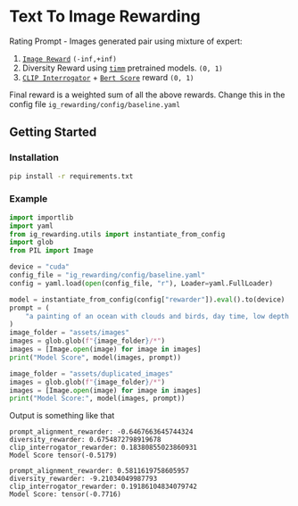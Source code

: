 # Text To Image Rewarding
Rating Prompt - Images generated pair using mixture of expert:
1. [`Image Reward`](https://github.com/THUDM/ImageReward) `(-inf,+inf)`
2. Diversity Reward using [`timm`](https://github.com/huggingface/pytorch-image-models) pretrained models. `(0, 1)`
3. [`CLIP Interrogator`](https://github.com/pharmapsychotic/clip-interrogator) + [`Bert Score`](https://github.com/Tiiiger/bert_score) reward `(0, 1)`

Final reward is a weighted sum of all the above rewards. Change this in the config file `ig_rewarding/config/baseline.yaml`

## Getting Started
### Installation
```bash
pip install -r requirements.txt
```

### Example
```python
import importlib
import yaml
from ig_rewarding.utils import instantiate_from_config
import glob
from PIL import Image

device = "cuda"
config_file = "ig_rewarding/config/baseline.yaml"
config = yaml.load(open(config_file, "r"), Loader=yaml.FullLoader)

model = instantiate_from_config(config["rewarder"]).eval().to(device)
prompt = (
    "a painting of an ocean with clouds and birds, day time, low depth field effect"
)
image_folder = "assets/images"
images = glob.glob(f"{image_folder}/*")
images = [Image.open(image) for image in images]
print("Model Score", model(images, prompt))

image_folder = "assets/duplicated_images"
images = glob.glob(f"{image_folder}/*")
images = [Image.open(image) for image in images]
print("Model Score:", model(images, prompt))
```
Output is something like that
```
prompt_alignment_rewarder: -0.6467663645744324
diversity_rewarder: 0.6754872798919678
clip_interrogator_rewarder: 0.18380855023860931
Model Score tensor(-0.5179)

prompt_alignment_rewarder: 0.5811619758605957
diversity_rewarder: -9.21034049987793
clip_interrogator_rewarder: 0.19186104834079742
Model Score: tensor(-0.7716)
```